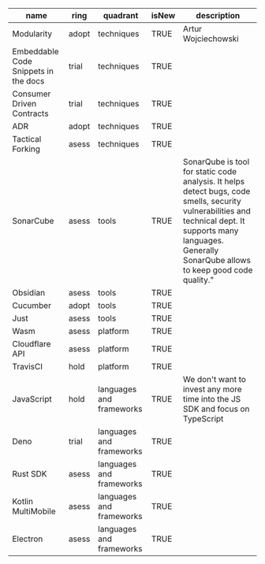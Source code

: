 | name | ring | quadrant | isNew | description |
| ---- | ---- | -------- | ----- | ------------|
|Modularity|adopt|techniques|TRUE|Artur Wojciechowski|
|Embeddable Code Snippets in the docs|trial|techniques|TRUE||
|Consumer Driven Contracts|trial|techniques|TRUE||
|ADR|adopt|techniques|TRUE||
|Tactical Forking|asess|techniques|TRUE||
|SonarCube|asess|tools|TRUE|SonarQube is tool for static code analysis. It helps detect bugs, code smells, security vulnerabilities and technical dept. It supports many languages. Generally SonarQube allows to keep good code quality."
|Obsidian|asess|tools|TRUE||
|Cucumber|adopt|tools|TRUE||
|Just|asess|tools|TRUE||
|Wasm|asess|platform|TRUE||
|Cloudflare API|asess|platform|TRUE||
|TravisCI|hold|platform|TRUE||
|JavaScript|hold|languages and frameworks|TRUE| We don't want to invest any more time into the JS SDK and focus on TypeScript|
|Deno|trial|languages and frameworks|TRUE||
|Rust SDK|asess|languages and frameworks|TRUE||
|Kotlin MultiMobile|asess|languages and frameworks|TRUE||
|Electron|asess|languages and frameworks|TRUE||
